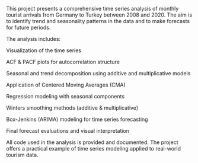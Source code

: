 This project presents a comprehensive time series analysis of monthly tourist arrivals from Germany to Turkey between 2008 and 2020. The aim is to identify trend and seasonality patterns in the data and to make forecasts for future periods.

The analysis includes:

Visualization of the time series

ACF & PACF plots for autocorrelation structure

Seasonal and trend decomposition using additive and multiplicative models

Application of Centered Moving Averages (CMA)

Regression modeling with seasonal components

Winters smoothing methods (additive & multiplicative)

Box-Jenkins (ARIMA) modeling for time series forecasting

Final forecast evaluations and visual interpretation

All code used in the analysis is provided and documented. The project offers a practical example of time series modeling applied to real-world tourism data.

